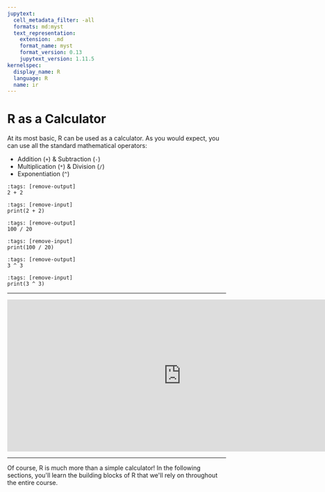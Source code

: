 ```yaml
---
jupytext:
  cell_metadata_filter: -all
  formats: md:myst
  text_representation:
    extension: .md
    format_name: myst
    format_version: 0.13
    jupytext_version: 1.11.5
kernelspec:
  display_name: R
  language: R
  name: ir
---
```


# R as a Calculator

At its most basic, R can be used as a calculator. As you would expect, you can use all the standard mathematical operators:

+ Addition (`+`) & Subtraction (`-`)
+ Multiplication (`*`) & Division (`/`)
+ Exponentiation (`^`)

```{code-cell}
:tags: [remove-output]
2 + 2
```

```{code-cell}
:tags: [remove-input]
print(2 + 2)
```

```{code-cell}
:tags: [remove-output]
100 / 20
```

```{code-cell}
:tags: [remove-input]
print(100 / 20)
```

```{code-cell}
:tags: [remove-output]
3 ^ 3
```

```{code-cell}
:tags: [remove-input]
print(3 ^ 3)
```

---

<iframe src="https://hbs-data-science.shinyapps.io/r_as_a_calculator/" width="800" height="350" frameborder="0" marginheight="0" marginwidth="0"  scrolling="no">Loading…</iframe>

---

Of course, R is much more than a simple calculator! In the following sections, you'll learn the building blocks of R that we'll rely on throughout the entire course. 

